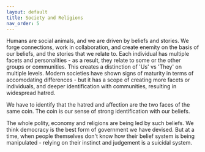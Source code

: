 ```yaml
---
layout: default
title: Society and Religions
nav_order: 5
---
```


Humans are social animals, and we are driven by beliefs and stories. We forge connections, work in collaboration, and create enemity on the basis of our beliefs, and the stories that we relate to. Each individual has multiple facets and personalities - as a result, they relate to some or the other groups or communities. This creates a distinction of 'Us' vs 'They' on multiple levels. Modern societies have shown signs of maturity in terms of accomodating differences - but it has a scope of creating more facets or individuals, and deeper identification with communities, resulting in widespread hatred.

We have to identify that the hatred and affection are the two faces of the same coin. The coin is our sense of strong identification with our beliefs.

The whole polity, economy and religions are being led by such beliefs. We think democracy is the best form of government we have devised. But at a time, when people themselves don't know how their belief system is being manipulated - relying on their instinct and judgement is a suicidal system.